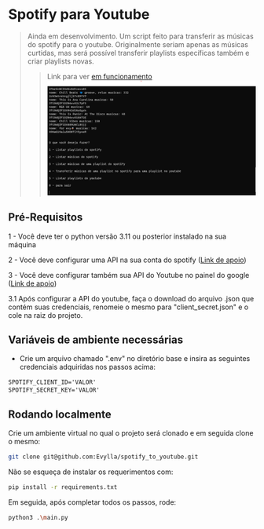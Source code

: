 # Spotify para Youtube
> Ainda em desenvolvimento.
> Um script feito para transferir as músicas do spotify para o youtube. Originalmente seriam apenas as músicas curtidas, mas será possível transferir playlists específicas também e criar playlists novas.
> > Link para ver [em funcionamento](https://clipchamp.com/watch/Un6MNQNL160)
![imagem](cmd.png)

## Pré-Requisitos

1 - Você deve ter o python versão 3.11 ou posterior instalado na sua máquina

2 - Você deve configurar uma API na sua conta do spotify ([Link de apoio](https://developer.spotify.com/documentation/web-api))

3 - Você deve configurar também sua API do Youtube no painel do google ([Link de apoio](https://developers.google.com/youtube/v3/getting-started?hl=pt-br))

3.1 Após configurar a API do youtube, faça o download do arquivo .json que contém suas credenciais, renomeie o mesmo para "client_secret.json" e o cole na raiz do projeto.

## Variáveis de ambiente necessárias

- Crie um arquivo chamado ".env" no diretório base e insira as seguintes credenciais adquiridas nos passos acima:
```.env
SPOTIFY_CLIENT_ID='VALOR'
SPOTIFY_SECRET_KEY='VALOR'
```
## Rodando localmente

Crie um ambiente virtual no qual o projeto será clonado e em seguida clone o mesmo:
```bash
git clone git@github.com:Evylla/spotify_to_youtube.git
```
Não se esqueça de instalar os requerimentos com:
```bash
pip install -r requirements.txt
```
Em seguida, após completar todos os passos, rode:
```bash
python3 .\main.py
```
